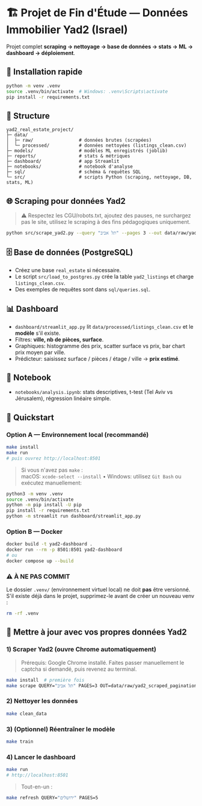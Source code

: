 # 🏗 Projet de Fin d'Étude — Données Immobilier Yad2 (Israel)

Projet complet **scraping → nettoyage → base de données → stats → ML → dashboard → déploiement**.

## 🔧 Installation rapide

```bash
python -m venv .venv
source .venv/bin/activate  # Windows: .venv\Scripts\activate
pip install -r requirements.txt
```


## 📁 Structure

```
yad2_real_estate_project/
├─ data/
│  ├─ raw/                 # données brutes (scrapées)
│  └─ processed/           # données nettoyées (listings_clean.csv)
├─ models/                 # modèles ML enregistrés (joblib)
├─ reports/                # stats & métriques
├─ dashboard/              # app Streamlit
├─ notebooks/              # notebook d'analyse
├─ sql/                    # schéma & requêtes SQL
└─ src/                    # scripts Python (scraping, nettoyage, DB, stats, ML)
```



## 🌐 Scraping pour données Yad2

> ⚠️ Respectez les CGU/robots.txt, ajoutez des pauses, ne surchargez pas le site, utilisez le scraping à des fins pédagogiques uniquement.

```bash
python src/scrape_yad2.py --query "תל אביב" --pages 3 --out data/raw/yad2_scraped_pagination.csv
```

## 🗄️ Base de données (PostgreSQL)

- Créez une base `real_estate` si nécessaire.
- Le script `src/load_to_postgres.py` crée la table `yad2_listings` et charge `listings_clean.csv`.
- Des exemples de requêtes sont dans `sql/queries.sql`.

## 📊 Dashboard

- `dashboard/streamlit_app.py` lit `data/processed/listings_clean.csv` et le **modèle** s'il existe.
- Filtres: **ville, nb de pièces, surface**.
- Graphiques: histogramme des prix, scatter surface vs prix, bar chart prix moyen par ville.
- Prédicteur: saisissez surface / pièces / étage / ville → **prix estimé**.

## 📓 Notebook

- `notebooks/analysis.ipynb`: stats descriptives, t-test (Tel Aviv vs Jérusalem), régression linéaire simple.





## 🚀 Quickstart

### Option A — Environnement local (recommandé)
```bash
make install
make run
# puis ouvrez http://localhost:8501
```

> Si vous n'avez pas `make` :  
> macOS: `xcode-select --install` • Windows: utilisez `Git Bash` ou exécutez manuellement:
```bash
python3 -m venv .venv
source .venv/bin/activate
python -m pip install -U pip
pip install -r requirements.txt
python -m streamlit run dashboard/streamlit_app.py
```

### Option B — Docker
```bash
docker build -t yad2-dashboard .
docker run --rm -p 8501:8501 yad2-dashboard
# ou
docker compose up --build
```

### ⚠️ À NE PAS COMMIT
Le dossier `.venv/` (environnement virtuel local) ne doit **pas** être versionné.  
S'il existe déjà dans le projet, supprimez-le avant de créer un nouveau venv :
```bash
rm -rf .venv
```


## 🔄 Mettre à jour avec vos propres données Yad2

### 1) Scraper Yad2 (ouvre Chrome automatiquement)
> Prérequis: Google Chrome installé. Faites passer manuellement le captcha si demandé, puis revenez au terminal.
```bash
make install  # première fois
make scrape QUERY="תל אביב" PAGES=3 OUT=data/raw/yad2_scraped_pagination.csv
```

### 2) Nettoyer les données
```bash
make clean_data
```

### 3) (Optionnel) Réentraîner le modèle
```bash
make train
```

### 4) Lancer le dashboard
```bash
make run
# http://localhost:8501
```

> Tout-en-un :
```bash
make refresh QUERY="ירושלים" PAGES=5
```
